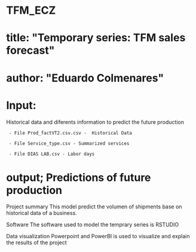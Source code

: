 # TFM_ECZ
# title: "Temporary series: TFM sales forecast"
# author: "Eduardo Colmenares"
# Input:
 Historical data and diferents information to predict the future production
 
     - File Prod_factVT2.csv.csv -  Historical Data
     
     - File Service_type.csv - Summarized services 
     
     - File DIAS LAB.csv - Labor days 

# output; Predictions of future production 

Project summary
This model predict the volumen of shipments base on historical data of a business.

Software
The software used to model the temprary series is RSTUDIO 

Data visualization 
Powerpoint and PowerBI is used to visualize and explain the results of the project

